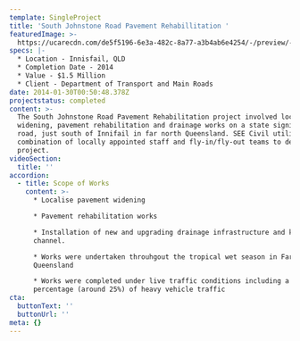 ```yaml
---
template: SingleProject
title: 'South Johnstone Road Pavement Rehabillitation '
featuredImage: >-
  https://ucarecdn.com/de5f5196-6e3a-482c-8a77-a3b4ab6e4254/-/preview/-/enhance/50/
specs: |-
  * Location - Innisfail, QLD
  * Completion Date - 2014
  * Value - $1.5 Million
  * Client - Department of Transport and Main Roads
date: 2014-01-30T00:50:48.378Z
projectstatus: completed
content: >-
  The South Johnstone Road Pavement Rehabilitation project involved localised
  widening, pavement rehabilitation and drainage works on a state significant
  road, just south of Innifail in far north Queensland. SEE Civil utilised a
  combination of locally appointed staff and fly-in/fly-out teams to deliver the
  project.
videoSection:
  title: ''
accordion:
  - title: Scope of Works
    content: >-
      * Localise pavement widening

      * Pavement rehabilitation works

      * Installation of new and upgrading drainage infrastructure and kerb and
      channel. 

      * Works were undertaken throuhgout the tropical wet season in Far North
      Queensland 

      * Works were completed under live traffic conditions including a high
      percentage (around 25%) of heavy vehicle traffic
cta:
  buttonText: ''
  buttonUrl: ''
meta: {}
---
```


